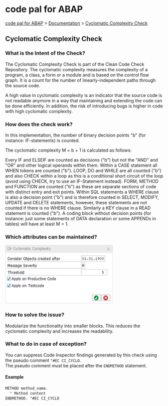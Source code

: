 # code pal for ABAP

[code pal for ABAP](../../README.md) > [Documentation](../check_documentation.md) > [Cyclomatic Complexity Check](cyclomatic-complexity.md)

## Cyclomatic Complexity Check

### What is the Intent of the Check?

The Cyclomatic Complexity Check is part of the Clean Code Check Repository. The cyclomatic complexity measures the complexity of a program, a class, a form or a module and is based on the control flow graph. It is a count for the number of linearly-independent paths through the source code.

A high value in cyclomatic complexity is an indicator that the source code is not readable anymore in a way that maintaining and extending the code can be done efficiently. In addition, the risk of introducing bugs is higher in code with high cyclomatic complexity.

### How does the check work?

In this implementation, the number of binary decision points "b" (for instance: IF-statements) is counted.

The cyclomatic complexity  M = b + 1  is calculated as follows:

Every IF and ELSEIF are counted as decisions ("b") but not the "AND" and "OR" and other logical operands within them.
Within a CASE statement all WHEN tokens are counted ("b").
LOOP, DO and WHILE are all counted ("b") and also CHECK within a loop as this is a conditional short circuit of the loop (avoid using CHECK, try to use an IF-Statement instead).
FORM, METHOD and FUNCTION are counted ("b") as these are separate sections of code with distinct entry and exit points. 
Within SQL statements a WHERE clause is also a decision point ("b") and is therefore counted in SELECT, MODIFY, UPDATE and DELETE statements, however, these statements are not counted if there is no WHERE clause. Similarly a KEY clause in a READ statement is counted ("b").
A coding block without decision points (for instance: just some statements of DATA declaration or some APPENDs in tables) will have at least M = 1.

### Which attributes can be maintained?

![Attributes](./imgs/cyclomatic_complexity.png)

### How to solve the issue?

Modularize the functionality into smaller blocks. This reduces the cyclomatic complexity and increases the readability.

### What to do in case of exception?

You can suppress Code Inspector findings generated by this check using the pseudo comment `"#EC CI_CYCLO`.  
The pseudo comment must be placed after the `ENDMETHOD` statement.

#### Example

```abap
METHOD method_name.
  " Method content
ENDMETHOD. "#EC CI_CYCLO
```
